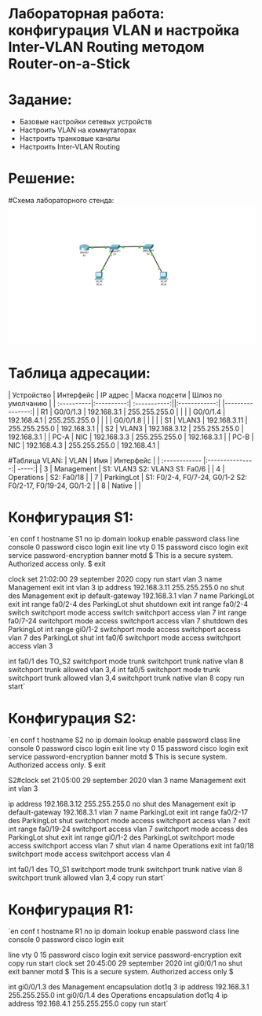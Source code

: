 # Лабораторная работа: конфигурация VLAN и настройка Inter-VLAN Routing методом Router-on-a-Stick
# Задание:
- Базовые настройки сетевых устройств
- Настроить VLAN на коммутаторах
- Настроить транковые каналы
- Настроить Inter-VLAN Routing

 # Решение:
 
 #Схема лабораторного стенда:
![](https://github.com/dmitriyklimenkov/LAB1-VLAN/blob/main/%D0%A1%D1%85%D0%B5%D0%BC%D0%B0%20%D0%BB%D0%B0%D0%B1%D0%BE%D1%80%D0%B0%D1%82%D0%BE%D1%80%D0%BD%D0%BE%D0%B3%D0%BE%20%D1%81%D1%82%D0%B5%D0%BD%D0%B4%D0%B0%20VLAN.png)
 
# Таблица адресации:
| Устройство | Интерфейс  |   IP адрес   | Маска подсети | Шлюз по умолчанию |
| :----------|:----------:| :-----------:||:------------:| |----------------:|
| R1         | G0/0/1.3   | 192.168.3.1  | 255.255.255.0 |                   |
|            | G0/0/1.4   | 192.168.4.1  | 255.255.255.0 |                   | 
|            | G0/0/1.8   |              |               |                   | 
| S1         | VLAN3      | 192.168.3.11 | 255.255.255.0 | 192.168.3.1       |
| S2         | VLAN3      | 192.168.3.12 | 255.255.255.0 | 192.168.3.1       |
| PC-A       | NIC        | 192.168.3.3  | 255.255.255.0 | 192.168.3.1       |
| PC-B       | NIC        | 192.168.4.3  | 255.255.255.0 | 192.168.4.1       |

#Таблица VLAN:
|     VLAN      | Имя | Интерфейс |
| :------------ |:---------------:| -----:|
| 3      | Management        | S1: VLAN3 S2: VLAN3 S1: Fa0/6 |
| 4      | Operations        | S2: Fa0/18 |
| 7      | ParkingLot        | S1: F0/2-4, F0/7-24, G0/1-2 S2: F0/2-17, F0/19-24, G0/1-2 |
| 8      | Native            |               |


 # Конфигурация S1:
 `en
conf t
 hostname S1
 no ip domain lookup
 enable password class
 line console 0
 password cisco
 login
 exit
 line vty 0 15
 password cisco
 login
 exit
 service password-encryption 
 banner motd $ This is a secure system. Authorized access only. $
 exit

 clock set 21:02:00 29 september 2020
 copy run start
 vlan 3
 name Management
 exit
 int vlan 3
 ip address 192.168.3.11 255.255.255.0
 no shut
 des Management
 exit
 ip default-gateway 192.168.3.1
 vlan 7
 name ParkingLot
 exit
 int range fa0/2-4
 des ParkingLot
 shut
 shutdown 
 exit
 int range fa0/2-4
 switch
 switchport mode access
 switch
 switchport access vlan 7
 int range fa0/7-24
 switchport mode access
 switchport access vlan 7
 shutdown
 des ParkingLot
 int range gi0/1-2
 switchport mode access
 switchport access vlan 7
 des ParkingLot
 shut
 int fa0/6
 switchport mode access
 switchport access vlan 3

 int fa0/1
 des TO_S2
 switchport mode trunk
 switchport trunk native vlan 8
 switchport trunk allowed vlan 3,4
 int fa0/5
 switchport mode trunk
 switchport trunk allowed vlan 3,4
 switchport trunk native vlan 8
 copy run start` 
 
 # Конфигурация S2:
 
`en
conf t
 hostname S2
 no ip domain lookup
 enable password class
 line console 0
 password cisco
 login
 exit
 line vty 0 15
 password cisco
 login
 exit
 service password-encryption 
 banner motd $ This is secure system. Authorized access only. $
 exit 

 S2#clock set 21:05:00 29 september 2020
 vlan 3
 name Management
 exit
 int vlan 3
 

 ip address 192.168.3.12 255.255.255.0
 no shut
 des Management
 exit
 ip default-gateway 192.168.3.1
 vlan 7
 name ParkingLot
 exit
 int range fa0/2-17
 des ParkingLot
 shut
 switchport mode access
 switchport access vlan 7
 exit
 int range fa0/19-24
 switchport access vlan 7
 switchport mode access
 des ParkingLot
 shut
 exit
 int range gi0/1-2
 des ParkingLot
 switchport mode access
 switchport access vlan 7
 shut
 vlan 4
 name Operations
 exit
 int fa0/18
 switchport mode access
 switchport access vlan 4

 int fa0/1
 des TO_S1
 switchport mode trunk
 switchport trunk native vlan 8
 switchport trunk allowed vlan 3,4
 copy run start`
 
# Конфигурация R1:
`en
conf t
 hostname R1
 no ip domain lookup
 enable password class
 line console 0
 password cisco
 login
 exit

 line vty 0 15
 password cisco
 login
 exit
 service password-encryption
 exit
 copy run start
 clock set 20:45:00 29 september 2020
 int gi0/0/1
 no shut
 exit
 banner motd $ This is a secure system. Authorized access only $
 
 int gi0/0/1.3
 des Management
 encapsulation dot1q 3
 ip address 192.168.3.1 255.255.255.0
 int gi0/0/1.4
 des Operations
 encapsulation dot1q 4
 ip address 192.168.4.1 255.255.255.0
 copy run start`
